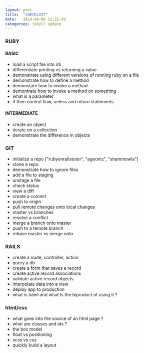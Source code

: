 ```yaml
---
layout: post
title:  "CHECKLIST"
date:   2014-04-09 12:21:49
categories: jekyll update
---
```


### RUBY

#### BASIC
- load a script file into irb
- differentiate printing vs returning a value
- demonstrate using different versions of running ruby on a file
- demonstrate how to define a method
- demonstate how to invoke a method
- demontrate how to invoke a method on something
- what is a parameter
- if then control flow, unless and return statements

#### INTERMEDIATE

- create an object
- iterate on a collection
- demonstrate the difference in objects


### GIT

- initialize a repo ["rubyonrailstutor", "agooniz", "shammowla"]
- clone a repo
- demonstrate how to ignore files
- add a file to staging
- unstage a file
- check status
- view a diff
- create a commit
- push to origin
- pull remote changes onto local changes
- master vs branches
- resolve a conflict
- merge a branch onto master
- push to a remote branch
- rebase master vs merge onto

### RAILS

- create a route, controller, action
- query a db
- create a form that saves a record
- create active record associations
- validate active record objects
- interpolate data into a view
- deploy app to production
- what is haml and what is the biproduct of using it ?

### html/css

- what goes into the source of an html page ?
- what are classes and ids ?
- the box model
- float vs positioning
- scss vs css
- quickly build a layout

